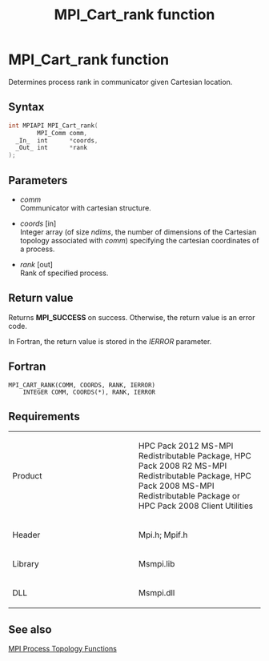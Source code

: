 ﻿---
title: MPI_Cart_rank function
TOCTitle: MPI_Cart_rank function
ms:assetid: 84c507f8-bca9-4a92-befb-9f48555f2544
ms:mtpsurl: https://msdn.microsoft.com/en-us/library/Dn473249(v=VS.85)
ms:contentKeyID: 59360795
ms.date: 03/28/2018
mtps_version: v=VS.85
f1_keywords:
- MPI_CART_RANK
- mpif/MPI_Cart_rank
- mpi/MPI_CART_RANK
dev_langs:
- C++
- C
---

# MPI\_Cart\_rank function

Determines process rank in communicator given Cartesian location.

## Syntax

``` c++
int MPIAPI MPI_Cart_rank(
        MPI_Comm comm,
  _In_  int      *coords,
  _Out_ int      *rank
);
```

## Parameters

  - *comm*  
    Communicator with cartesian structure.

  - *coords* \[in\]  
    Integer array (of size *ndims*, the number of dimensions of the Cartesian topology associated with *comm*) specifying the cartesian coordinates of a process.

  - *rank* \[out\]  
    Rank of specified process.

## Return value

Returns **MPI\_SUCCESS** on success. Otherwise, the return value is an error code.

In Fortran, the return value is stored in the *IERROR* parameter.

## Fortran

    MPI_CART_RANK(COMM, COORDS, RANK, IERROR)
        INTEGER COMM, COORDS(*), RANK, IERROR

## Requirements

<table>
<colgroup>
<col style="width: 50%" />
<col style="width: 50%" />
</colgroup>
<tbody>
<tr class="odd">
<td><p>Product</p></td>
<td><p>HPC Pack 2012 MS-MPI Redistributable Package, HPC Pack 2008 R2 MS-MPI Redistributable Package, HPC Pack 2008 MS-MPI Redistributable Package or HPC Pack 2008 Client Utilities</p></td>
</tr>
<tr class="even">
<td><p>Header</p></td>
<td>Mpi.h;
Mpif.h</td>
</tr>
<tr class="odd">
<td><p>Library</p></td>
<td>Msmpi.lib</td>
</tr>
<tr class="even">
<td><p>DLL</p></td>
<td>Msmpi.dll</td>
</tr>
</tbody>
</table>


## See also

[MPI Process Topology Functions](mpi-process-topology-functions.md)

